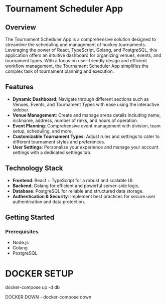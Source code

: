 # Tournament Scheduler App

## Overview

The Tournament Scheduler App is a comprehensive solution designed to streamline the scheduling and management of hockey tournaments. Leveraging the power of React, TypeScript, Golang, and PostgreSQL, this application offers an intuitive dashboard for organizing venues, events, and tournament types. With a focus on user-friendly design and efficient workflow management, the Tournament Scheduler App simplifies the complex task of tournament planning and execution.

## Features

- **Dynamic Dashboard**: Navigate through different sections such as Venues, Events, and Tournament Types with ease using the interactive sidebar.
- **Venue Management**: Create and manage arena details including name, nickname, address, number of rinks, and hours of operation.
- **Event Planning**: Comprehensive event management with division, team setup, scheduling, and more.
- **Customizable Tournament Types**: Adjust rules and settings to cater to different tournament styles and preferences.
- **User Settings**: Personalize your experience and manage your account settings with a dedicated settings tab.

## Technology Stack

- **Frontend**: React + TypeScript for a robust and scalable UI.
- **Backend**: Golang for efficient and powerful server-side logic.
- **Database**: PostgreSQL for reliable and structured data storage.
- **Authentication & Security**: Implement best practices for secure user authentication and data protection.

## Getting Started

### Prerequisites

- Node.js
- Golang
- PostgreSQL

# DOCKER SETUP

docker-compose up -d db

DOCKER DOWN - docker-compose down
